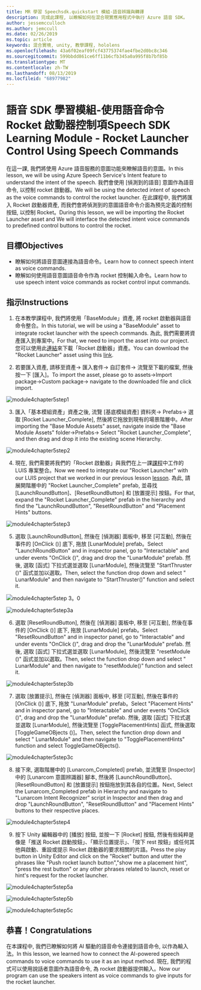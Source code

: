 ```yaml
---
title: MR 學習 Speechsdk.quickstart 模組-語音辨識與轉譯
description: 完成此課程, 以瞭解如何在混合現實應用程式中執行 Azure 語音 SDK。
author: jessemcculloch
ms.author: jemccull
ms.date: 02/26/2019
ms.topic: article
keywords: 混合實境, unity, 教學課程, hololens
ms.openlocfilehash: 43a6f02eaf09fcf43775374fae4fbe2d0bc8c346
ms.sourcegitcommit: 599bbdd861ce6ff11b6cfb345a0a995f8b7bf85b
ms.translationtype: MT
ms.contentlocale: zh-TW
ms.lasthandoff: 08/13/2019
ms.locfileid: "68977982"
---
```

# <a name="speech-sdk-learning-module---rocket-launcher-control-using-speech-commands"></a><span data-ttu-id="93f2c-104">語音 SDK 學習模組-使用語音命令 Rocket 啟動器控制項</span><span class="sxs-lookup"><span data-stu-id="93f2c-104">Speech SDK Learning Module - Rocket Launcher Control Using Speech Commands</span></span>

<span data-ttu-id="93f2c-105">在這一課, 我們將使用 Azure 語音服務的意圖功能來瞭解語音的意圖。</span><span class="sxs-lookup"><span data-stu-id="93f2c-105">In this lesson, we will be using Azure Speech Service's Intent feature to understand the intent of the speech.</span></span> <span data-ttu-id="93f2c-106">我們會使用 [偵測到的語音] 意圖作為語音命令, 以控制 rocket 啟動器。</span><span class="sxs-lookup"><span data-stu-id="93f2c-106">We will be using the detected intent of speech as the voice commands to control the rocket launcher.</span></span> <span data-ttu-id="93f2c-107">在此課程中, 我們將匯入 Rocket 啟動器資產, 而我們會將偵測到的意圖語音命令介面為預先定義的控制按鈕, 以控制 Rocket。</span><span class="sxs-lookup"><span data-stu-id="93f2c-107">During this lesson, we will be importing the Rocket Launcher asset and We will interface the detected intent voice commands to predefined control buttons to control the rocket.</span></span> 

## <a name="objectives"></a><span data-ttu-id="93f2c-108">目標</span><span class="sxs-lookup"><span data-stu-id="93f2c-108">Objectives</span></span>

- <span data-ttu-id="93f2c-109">瞭解如何將語音意圖連接為語音命令。</span><span class="sxs-lookup"><span data-stu-id="93f2c-109">Learn how to connect speech intent as voice commands.</span></span>
- <span data-ttu-id="93f2c-110">瞭解如何使用語音意圖語音命令作為 rocket 控制輸入命令。</span><span class="sxs-lookup"><span data-stu-id="93f2c-110">Learn how to use speech intent voice commands as rocket control input commands.</span></span>

## <a name="instructions"></a><span data-ttu-id="93f2c-111">指示</span><span class="sxs-lookup"><span data-stu-id="93f2c-111">Instructions</span></span>
1. <span data-ttu-id="93f2c-112">在本教學課程中, 我們將使用「BaseModule」資產, 將 rocket 啟動器與語音命令整合。</span><span class="sxs-lookup"><span data-stu-id="93f2c-112">In this tutorial, we will be using a "BaseModule" asset to integrate rocket launcher with the speech commands.</span></span> <span data-ttu-id="93f2c-113">為此, 我們需要將資產匯入到專案中。</span><span class="sxs-lookup"><span data-stu-id="93f2c-113">For that, we need to import the asset into our project.</span></span> <span data-ttu-id="93f2c-114">您可以使用此[連結](https://github.com/microsoft/MixedRealityLearning/releases/tag/1.2)來下載「Rocket 啟動器」資產。</span><span class="sxs-lookup"><span data-stu-id="93f2c-114">You can download the "Rocket Launcher" asset using this [link](https://github.com/microsoft/MixedRealityLearning/releases/tag/1.2).</span></span> 

2. <span data-ttu-id="93f2c-115">若要匯入資產, 請移至資產-> 匯入套件-> 自訂套件-> 流覽至下載的檔案, 然後按一下 [匯入]。</span><span class="sxs-lookup"><span data-stu-id="93f2c-115">To import the asset, please go to assets->Import package->Custom package-> navigate to the downloaded file and click import.</span></span>

![module4chapter5step1](images/module4chapter5step1.PNG)

3. <span data-ttu-id="93f2c-117">匯入「基本模組資產」資產之後, 流覽 [基底模組資產] 資料夾-> Prefabs-> 選取 [Rocket Launcher_Complete], 然後將它拖放到現有的場景階層中。</span><span class="sxs-lookup"><span data-stu-id="93f2c-117">After importing the  "Base Module Assets" asset, navigate inside the "Base Module Assets" folder->Prefabs-> Select "Rocket Launcher_Complete", and then drag and drop it into the existing scene Hierarchy.</span></span>

![module4chapter5step2](images/module4chapter5step2.PNG)

4. <span data-ttu-id="93f2c-119">現在, 我們需要將我們的「Rocket 啟動器」與我們在上一課[課程](mrlearning-speechSDK-ch4.md)中工作的LUIS 專案整合。</span><span class="sxs-lookup"><span data-stu-id="93f2c-119">Now we need to integrate our "Rocket Launcher" with our LUIS project that we worked in our previous lesson [lesson](mrlearning-speechSDK-ch4.md).</span></span> <span data-ttu-id="93f2c-120">為此, 請展開階層中的 "Rocket Launcher_Complete" prefab, 並尋找 [LaunchRoundButton]、[ResetRoundButton] 和 [放置提示] 按鈕。</span><span class="sxs-lookup"><span data-stu-id="93f2c-120">For that, expand the "Rocket Launcher_Complete" prefab in the hierarchy and find the "LaunchRoundButton", "ResetRoundButton" and "Placement Hints" buttons.</span></span>

![module4chapter5step3](images/module4chapter5step3.PNG)

5. <span data-ttu-id="93f2c-122">選取 [LaunchRoundButton], 然後在 [偵測器] 面板中, 移至 [可互動], 然後在事件的 [OnClick ()] 底下, 拖放 [LunarModule] prefab。</span><span class="sxs-lookup"><span data-stu-id="93f2c-122">Select "LaunchRoundButton" and in inspector panel, go to "Interactable" and under events "OnClick ()", drag and drop the "LunarModule" prefab.</span></span> <span data-ttu-id="93f2c-123">然後, 選取 [函式] 下拉式選並選取 [LunarModule], 然後流覽至 "StartThruster ()" 函式並加以選取。</span><span class="sxs-lookup"><span data-stu-id="93f2c-123">Then, select the function drop down and select " LunarModule" and then navigate to "StartThruster()" function and select it.</span></span>

![module4chapter5step 3。0](images/module4chapter5step3.0.PNG)

![module4chapter5step3a](images/module4chapter5step3a.PNG)

6. <span data-ttu-id="93f2c-126">選取 [ResetRoundButton], 然後在 [偵測器] 面板中, 移至 [可互動], 然後在事件的 [OnClick ()] 底下, 拖放 [LunarModule] prefab。</span><span class="sxs-lookup"><span data-stu-id="93f2c-126">Select "ResetRoundButton" and in inspector panel, go to "Interactable" and under events "OnClick ()", drag and drop the "LunarModule" prefab.</span></span> <span data-ttu-id="93f2c-127">然後, 選取 [函式] 下拉式選並選取 [LunarModule], 然後流覽至 "resetModule ()" 函式並加以選取。</span><span class="sxs-lookup"><span data-stu-id="93f2c-127">Then, select the function drop down and select " LunarModule" and then navigate to "resetModule()" function and select it.</span></span>

![module4chapter5step3b](images/module4chapter5step3b.PNG)

7. <span data-ttu-id="93f2c-129">選取 [放置提示], 然後在 [偵測器] 面板中, 移至 [可互動], 然後在事件的 [OnClick ()] 底下, 拖放 "LunarModule" prefab。</span><span class="sxs-lookup"><span data-stu-id="93f2c-129">Select "Placement Hints" and in inspector panel, go to "Interactable" and under events "OnClick ()", drag and drop the "LunarModule" prefab.</span></span> <span data-ttu-id="93f2c-130">然後, 選取 [函式] 下拉式選並選取 [LunarModule], 然後流覽至 [TogglePlacementHints] 函式, 然後選取 [ToggleGameOBjects ()]。</span><span class="sxs-lookup"><span data-stu-id="93f2c-130">Then, select the function drop down and select " LunarModule" and then navigate to "TogglePlacementHints" function and select ToggleGameOBjects().</span></span>

![module4chapter5step3c](images/module4chapter5step3c.PNG)

8.  <span data-ttu-id="93f2c-132">接下來, 選取階層中的 [Lunarcom_Completed] prefab, 並流覽至 [Inspector] 中的 [Lunarcom 意圖辨識器] 腳本, 然後將 [LaunchRoundButton]、[ResetRoundButton] 和 [放置提示] 按鈕拖放到其各自的位置。</span><span class="sxs-lookup"><span data-stu-id="93f2c-132">Next, Select the Lunarcom_Completed prefab in Hierarchy and navigate to "Lunarcom Intent Recognizer" script in Inspector and then drag and drop  "LaunchRoundButton", "ResetRoundButton" and "Placement Hints" buttons to their respective places.</span></span>

![module4chapter5step4](images/module4chapter5step4.PNG)

9. <span data-ttu-id="93f2c-134">按下 Unity 編輯器中的 [播放] 按鈕, 並按一下 [Rocket] 按鈕, 然後有些純粹是像是「推送 Rocket 啟動按鈕」、「顯示位置提示」、「按下 rest 按鈕」或任何其他與啟動、重設或提示 Rocket 啟動器的要求相關的片語。</span><span class="sxs-lookup"><span data-stu-id="93f2c-134">Press the play button in Unity Editor and click on the "Rocket" button and utter the phrases like "Push rocket launch button","show me a placement hint", "press the rest button" or any other phrases related to launch, reset or hint's request for the rocket launcher.</span></span>

![module4chapter5step5a](images/module4chapter5step5a.PNG)

![module4chapter5step5b](images/module4chapter5step5b.PNG)

![module4chapter5step5c](images/module4chapter5step5c.PNG)

## <a name="congratulations"></a><span data-ttu-id="93f2c-138">恭喜！</span><span class="sxs-lookup"><span data-stu-id="93f2c-138">Congratulations</span></span>

<span data-ttu-id="93f2c-139">在本課程中, 我們已瞭解如何將 AI 驅動的語音命令連接到語音命令, 以作為輸入法。</span><span class="sxs-lookup"><span data-stu-id="93f2c-139">In this lesson, we learned how to connect the AI-powered speech commands to voice commands to use it as an input method.</span></span> <span data-ttu-id="93f2c-140">現在, 我們的程式可以使用說話者意圖作為語音命令, 為 rocket 啟動器提供輸入。</span><span class="sxs-lookup"><span data-stu-id="93f2c-140">Now our program can use the speakers intent as voice commands to give inputs for the rocket launcher.</span></span>

